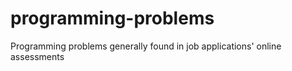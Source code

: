 # programming-problems
Programming problems generally found in job applications' online assessments
